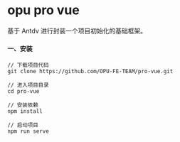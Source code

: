 # opu pro vue

基于 Antdv 进行封装一个项目初始化的基础框架。

#### 一、安装

```shell
// 下载项目代码
git clone https://github.com/OPU-FE-TEAM/pro-vue.git

// 进入项目目录
cd pro-vue

// 安装依赖
npm install

// 启动项目
npm run serve
```
